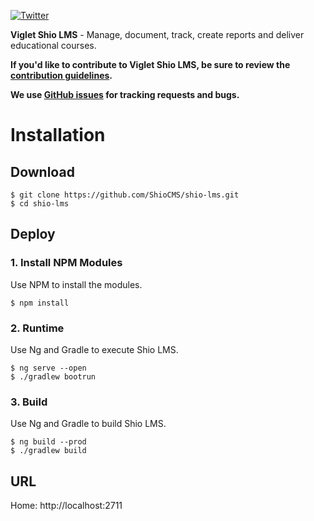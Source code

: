[![Twitter](https://img.shields.io/twitter/follow/shiocms.svg?style=social&label=Follow)](https://twitter.com/intent/follow?screen_name=shiocms)

**Viglet Shio LMS** - Manage, document, track, create reports and deliver educational courses.

**If you'd like to contribute to Viglet Shio LMS, be sure to review the [contribution
guidelines](CONTRIBUTING.md).**

**We use [GitHub issues](https://github.com/Shio/shio-lms/issues) for tracking requests and bugs.**

# Installation

## Download

```shell
$ git clone https://github.com/ShioCMS/shio-lms.git
$ cd shio-lms
```

## Deploy 

### 1. Install NPM Modules

Use NPM to install the modules.

```shell
$ npm install
```

### 2. Runtime

Use Ng and Gradle to execute Shio LMS.

```shell
$ ng serve --open
$ ./gradlew bootrun
```

### 3. Build

Use Ng and Gradle to build Shio LMS.

```shell
$ ng build --prod
$ ./gradlew build
```

## URL

Home: http://localhost:2711